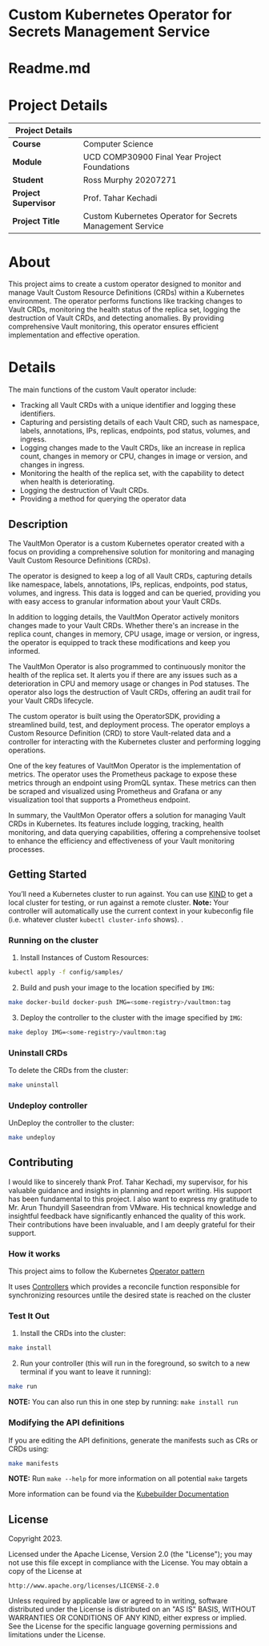 # Custom Kubernetes Operator for Secrets Management Service

# Readme.md
# Project Details
| Project Details | |
| --- | --- |
| **Course** | Computer Science |
| **Module** | UCD COMP30900 Final Year Project Foundations |
| **Student** | Ross Murphy 20207271 |
| **Project Supervisor** | Prof. Tahar Kechadi |
| **Project Title** | Custom Kubernetes Operator for Secrets Management Service |
# About
This project aims to create a custom operator designed to monitor and manage Vault Custom Resource Definitions (CRDs) within a Kubernetes environment. The operator performs functions like tracking changes to Vault CRDs, monitoring the health status of the replica set, logging the destruction of Vault CRDs, and detecting anomalies. By providing comprehensive Vault monitoring, this operator ensures efficient implementation and effective operation.
# Details
The main functions of the custom Vault operator include:

- Tracking all Vault CRDs with a unique identifier and logging these identifiers.
- Capturing and persisting details of each Vault CRD, such as namespace, labels, annotations, IPs, replicas, endpoints, pod status, volumes, and ingress.
- Logging changes made to the Vault CRDs, like an increase in replica count, changes in memory or CPU, changes in image or version, and changes in ingress.
- Monitoring the health of the replica set, with the capability to detect when health is deteriorating.
- Logging the destruction of Vault CRDs.
- Providing a method for querying the operator data

## Description
The VaultMon Operator is a custom Kubernetes operator created with a focus on providing a comprehensive solution for monitoring and managing Vault Custom Resource Definitions (CRDs).

The operator is designed to keep a log of all Vault CRDs, capturing details like namespace, labels, annotations, IPs, replicas, endpoints, pod status, volumes, and ingress. This data is logged and can be queried, providing you with easy access to granular information about your Vault CRDs.

In addition to logging details, the VaultMon Operator actively monitors changes made to your Vault CRDs. Whether there's an increase in the replica count, changes in memory, CPU usage, image or version, or ingress, the operator is equipped to track these modifications and keep you informed.

The VaultMon Operator is also programmed to continuously monitor the health of the replica set. It alerts you if there are any issues such as a deterioration in CPU and memory usage or changes in Pod statuses. The operator also logs the destruction of Vault CRDs, offering an audit trail for your Vault CRDs lifecycle.

The custom operator is built using the OperatorSDK, providing a streamlined build, test, and deployment process. The operator employs a Custom Resource Definition (CRD) to store Vault-related data and a controller for interacting with the Kubernetes cluster and performing logging operations.

One of the key features of VaultMon Operator is the implementation of metrics. The operator uses the Prometheus package to expose these metrics through an endpoint using PromQL syntax. These metrics can then be scraped and visualized using Prometheus and Grafana or any visualization tool that supports a Prometheus endpoint.

In summary, the VaultMon Operator offers a solution for managing Vault CRDs in Kubernetes. Its features include logging, tracking, health monitoring, and data querying capabilities, offering a comprehensive toolset to enhance the efficiency and effectiveness of your Vault monitoring processes.


## Getting Started
You’ll need a Kubernetes cluster to run against. You can use [KIND](https://sigs.k8s.io/kind) to get a local cluster for testing, or run against a remote cluster.
**Note:** Your controller will automatically use the current context in your kubeconfig file (i.e. whatever cluster `kubectl cluster-info` shows).
.
### Running on the cluster
1. Install Instances of Custom Resources:

```sh
kubectl apply -f config/samples/
```

2. Build and push your image to the location specified by `IMG`:
	
```sh
make docker-build docker-push IMG=<some-registry>/vaultmon:tag
```
	
3. Deploy the controller to the cluster with the image specified by `IMG`:

```sh
make deploy IMG=<some-registry>/vaultmon:tag
```

### Uninstall CRDs
To delete the CRDs from the cluster:

```sh
make uninstall
```

### Undeploy controller
UnDeploy the controller to the cluster:

```sh
make undeploy
```

## Contributing
I would like to sincerely thank Prof. Tahar Kechadi, my supervisor, for his valuable guidance and
insights in planning and report writing. His support has been fundamental to this project. I also
want to express my gratitude to Mr. Arun Thundyill Saseendran from VMware. His technical
knowledge and insightful feedback have significantly enhanced the quality of this work. Their
contributions have been invaluable, and I am deeply grateful for their support.


### How it works
This project aims to follow the Kubernetes [Operator pattern](https://kubernetes.io/docs/concepts/extend-kubernetes/operator/)

It uses [Controllers](https://kubernetes.io/docs/concepts/architecture/controller/) 
which provides a reconcile function responsible for synchronizing resources untile the desired state is reached on the cluster 

### Test It Out
1. Install the CRDs into the cluster:

```sh
make install
```

2. Run your controller (this will run in the foreground, so switch to a new terminal if you want to leave it running):

```sh
make run
```

**NOTE:** You can also run this in one step by running: `make install run`

### Modifying the API definitions
If you are editing the API definitions, generate the manifests such as CRs or CRDs using:

```sh
make manifests
```

**NOTE:** Run `make --help` for more information on all potential `make` targets

More information can be found via the [Kubebuilder Documentation](https://book.kubebuilder.io/introduction.html)

## License

Copyright 2023.

Licensed under the Apache License, Version 2.0 (the "License");
you may not use this file except in compliance with the License.
You may obtain a copy of the License at

    http://www.apache.org/licenses/LICENSE-2.0

Unless required by applicable law or agreed to in writing, software
distributed under the License is distributed on an "AS IS" BASIS,
WITHOUT WARRANTIES OR CONDITIONS OF ANY KIND, either express or implied.
See the License for the specific language governing permissions and
limitations under the License.

